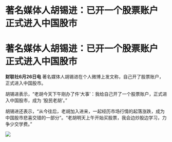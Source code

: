 # 著名媒体人胡锡进：已开一个股票账户 正式进入中国股市

# 著名媒体人胡锡进：已开一个股票账户 正式进入中国股市

**财联社6月26日电** 著名媒体人胡锡进在个人微博上发文称，自己开了股票账户，正式进入中国股市。

胡锡进表示，“老胡今天下午刚办了件‘大事’：我给自己开了一个股票账户，正式进入中国股市，成为 ‘股民老胡’。”

胡锡进还表示，“从今往后，老胡加入进来，一起经历市场行情的起落涨跌，成为中国股市悲喜交错的一部分”。“老胡明天上午开始买股票，我会边炒股边学习，力争少交学费。”

![](https://inews.gtimg.com/news_bt/OYbYF0voL5UIEj7ucUpm_JctzKfpUzynnynrrbK5bmz3gAA/1000)

